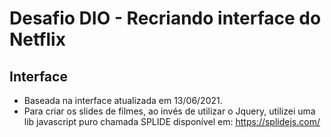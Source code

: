 # Desafio DIO - Recriando interface do Netflix

## Interface 

- Baseada na interface atualizada em 13/06/2021.
- Para criar os slides de filmes, ao invés de utilizar o Jquery, utilizei uma lib javascript puro chamada SPLIDE disponível em: https://splidejs.com/


